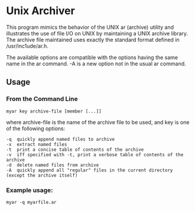 # Unix Archiver

This program mimics the behavior of the UNIX ar (archive) utility and illustrates the use of file I/O on UNIX by maintaining a UNIX archive library. The archive file maintained uses exactly the standard format defined in /usr/inc1ude/ar.h.

The available options are compatible with the options having the same name in the ar command. -A is a new option not in the usual ar command.


## Usage

### From the Command Line

```
myar key archive-file [member [...]]
```
where archive-file is the name of the archive file to be used, and key is one of
the following options:
```
-q	quickly append named files to archive	  
-x	extract named files	  
-t  print a concise table of contents of the archive	  
-v	iff specified with -t, print a verbose table of contents of the archive	 
-d	delete named files from archive	 
-A  quickly append all "regular" files in the current directory (except the archive itself)
```

### Example usage: 
```
myar -q myarfile.ar
```
